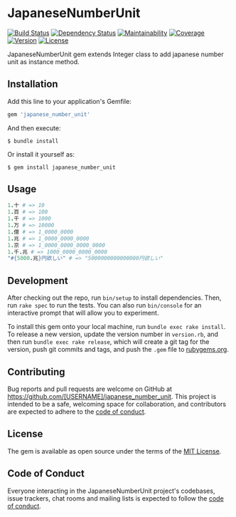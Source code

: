 # JapaneseNumberUnit

[![Build Status](https://badgen.net/travis/blooper05/fog-k5?icon=travis)](https://travis-ci.com/blooper05/fog-k5)
[![Dependency Status](https://badgen.net/dependabot/shuheiokuda0704/japanese_number_unit?icon=dependabot)](https://dependabot.com)
[![Maintainability](https://badgen.net/codeclimate/maintainability/blooper05/fog-k5?icon=codeclimate)](https://codeclimate.com/github/blooper05/fog-k5)
[![Coverage](https://badgen.net/codeclimate/coverage/blooper05/fog-k5?icon=codeclimate)](https://codeclimate.com/github/blooper05/fog-k5)
[![Version](https://badgen.net/rubygems/v/fog-k5?icon=ruby)](https://rubygems.org/gems/fog-k5)
[![License](https://badgen.net/github/license/shuheiokuda0704/japanese_number_unit?icon=github)](https://github.com/shuheiokuda0704/japanese_number_unit/blob/master/LICENSE.txt)

JapaneseNumberUnit gem extends Integer class to add japanese number unit as instance method.

## Installation

Add this line to your application's Gemfile:

```ruby
gem 'japanese_number_unit'
```

And then execute:

    $ bundle install

Or install it yourself as:

    $ gem install japanese_number_unit

## Usage

```ruby
1.十 # => 10
1.百 # => 100
1.千 # => 1000
1.万 # => 10000
1.億 # => 1_0000_0000
1.兆 # => 1_0000_0000_0000
1.京 # => 1_0000_0000_0000_0000
1.千.兆 # => 1000_0000_0000_0000
"#{5000.兆}円欲しい" # => "5000000000000000円欲しい"
```

## Development

After checking out the repo, run `bin/setup` to install dependencies. Then, run `rake spec` to run the tests. You can also run `bin/console` for an interactive prompt that will allow you to experiment.

To install this gem onto your local machine, run `bundle exec rake install`. To release a new version, update the version number in `version.rb`, and then run `bundle exec rake release`, which will create a git tag for the version, push git commits and tags, and push the `.gem` file to [rubygems.org](https://rubygems.org).

## Contributing

Bug reports and pull requests are welcome on GitHub at https://github.com/[USERNAME]/japanese_number_unit. This project is intended to be a safe, welcoming space for collaboration, and contributors are expected to adhere to the [code of conduct](https://github.com/[USERNAME]/japanese_number_unit/blob/master/CODE_OF_CONDUCT.md).


## License

The gem is available as open source under the terms of the [MIT License](https://opensource.org/licenses/MIT).

## Code of Conduct

Everyone interacting in the JapaneseNumberUnit project's codebases, issue trackers, chat rooms and mailing lists is expected to follow the [code of conduct](https://github.com/[USERNAME]/japanese_number_unit/blob/master/CODE_OF_CONDUCT.md).
